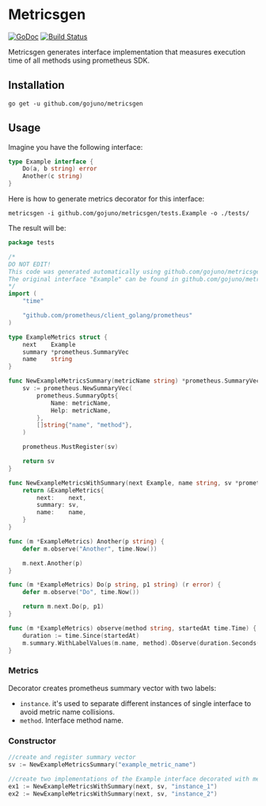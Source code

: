 # Metricsgen

[![GoDoc](https://godoc.org/github.com/gojuno/metricsgen?status.svg)](http://godoc.org/github.com/gojuno/metricsgen) [![Build Status](https://travis-ci.org/gojuno/metricsgen.svg?branch=master)](https://travis-ci.org/gojuno/metricsgen)

Metricsgen generates interface implementation that measures execution time of all methods using prometheus SDK.

## Installation

```
go get -u github.com/gojuno/metricsgen
```

## Usage

Imagine you have the following interface:


```go
type Example interface {
	Do(a, b string) error
	Another(c string)
}
```

Here is how to generate metrics decorator for this interface:
```
metricsgen -i github.com/gojuno/metricsgen/tests.Example -o ./tests/
```

The result will be:

```go
package tests

/*
DO NOT EDIT!
This code was generated automatically using github.com/gojuno/metricsgen v1.2
The original interface "Example" can be found in github.com/gojuno/metricsgen/tests
*/
import (
	"time"

	"github.com/prometheus/client_golang/prometheus"
)

type ExampleMetrics struct {
	next    Example
	summary *prometheus.SummaryVec
	name    string
}

func NewExampleMetricsSummary(metricName string) *prometheus.SummaryVec {
	sv := prometheus.NewSummaryVec(
		prometheus.SummaryOpts{
			Name: metricName,
			Help: metricName,
		},
		[]string{"name", "method"},
	)

	prometheus.MustRegister(sv)

	return sv
}

func NewExampleMetricsWithSummary(next Example, name string, sv *prometheus.SummaryVec) *ExampleMetrics {
	return &ExampleMetrics{
		next:    next,
		summary: sv,
		name:    name,
	}
}

func (m *ExampleMetrics) Another(p string) {
	defer m.observe("Another", time.Now())

	m.next.Another(p)
}

func (m *ExampleMetrics) Do(p string, p1 string) (r error) {
	defer m.observe("Do", time.Now())

	return m.next.Do(p, p1)
}

func (m *ExampleMetrics) observe(method string, startedAt time.Time) {
	duration := time.Since(startedAt)
	m.summary.WithLabelValues(m.name, method).Observe(duration.Seconds())
}
```

### Metrics

Decorator creates prometheus summary vector with two labels:

- `instance`. it's used to separate different instances of single interface to avoid metric name collisions. 
- `method`. Interface method name.

### Constructor

```go
//create and register summary vector
sv := NewExampleMetricsSummary("example_metric_name")

//create two implementations of the Example interface decorated with methods' execution time metrics
ex1 := NewExampleMetricsWithSummary(next, sv, "instance_1")
ex2 := NewExampleMetricsWithSummary(next, sv, "instance_2")
```
